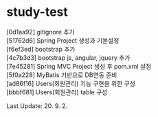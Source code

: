 # study-test

[0d1aa92] gitignore 추가   
[51762d6] Spring Project 생성과 기본설정   
[f6ef3ed] bootstrap 추가   
[4c7b3d3] bootstrap js, angular, jquery 추가   
[7e45281] Spring MVC Project 생성 후 pom.xml 설정   
[5f0a228] <Feat> MyBatis 기반으로 DB연동 준비   
[ad86f16] <Feat> Users(회원관리) 기능 구현을 위한 구성   
[bbbf681] <Feat> Users(회원관리) table 구성   
   
Last Update: 20. 9. 2.
